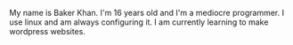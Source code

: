 My name is Baker Khan. I'm 16 years old and I'm a mediocre programmer. I use linux and am always configuring it.
I am currently learning to make wordpress websites.
